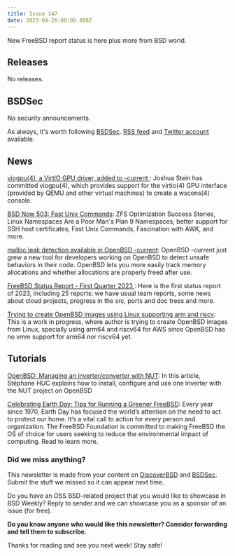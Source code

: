 ```yaml
---
title: Issue 147
date: 2023-04-26:00:00.000Z
---
```


New FreeBSD report status is here plus more from BSD world.

<!-- more -->

## Releases

No releases.

## BSDSec

No security announcements.

As always, it's worth following [BSDSec](https://bsdsec.net). [RSS feed](https://bsdsec.net/articles.atom) and [Twitter account](https://twitter.com/bsdsec) available.

## News

[viogpu(4), a VirtIO GPU driver, added to -current ](https://www.undeadly.org/cgi?action=article;sid=20230421124221&utm_source=bsdweekly): Joshua Stein has committed viogpu(4), which provides support for the virtio(4) GPU interface (provided by QEMU and other virtual machines) to create a wscons(4) console.

[BSD Now 503: Fast Unix Commands](https://www.bsdnow.tv/503?utm_source=bsdweekly): ZFS Optimization Success Stories, Linux Namespaces Are a Poor Man's Plan 9 Namespaces, better support for SSH host certificates, Fast Unix Commands, Fascination with AWK, and more.

[malloc leak detection available in OpenBSD -current](https://www.undeadly.org/cgi?action=article;sid=20230417074903&utm_source=bsdweekly): OpenBSD -current just grew a new tool for developers working on OpenBSD to detect unsafe behaviors in their code. OpenBSD lets you more easily track memory allocations and whether allocations are properly freed after use.

[FreeBSD Status Report - First Quarter 2023 ](https://bsdsec.net/articles/freebsd-status-report-first-quarter-2023?utm_source=bsdweekly): Here is the first status report of 2023, including 25 reports: we have usual team reports, some news about cloud projects, progress in the src, ports and doc trees and more.

[Trying to create OpenBSD images using Linux supporting arm and riscv](https://github.com/csaltos/aws-gazo-bot?utm_source=bsdweekly): This is a work in progress, where author is trying to create OpenBSD images from Linux, specially using arm64 and riscv64 for AWS since OpenBSD has no vmm support for arm64 nor riscv64 yet.

## Tutorials

[OpenBSD: Managing an inverter/converter with NUT](http://doc.huc.fr.eu.org/en/sys/openbsd/nut/?utm_source=bsdweekly): In this article, Stéphane HUC explains how to install, configure and use one inverter with the NUT project on OpenBSD

[Celebrating Earth Day: Tips for Running a Greener FreeBSD](https://freebsdfoundation.org/blog/celebrating-earth-day-tips-for-running-a-greener-freebsd/?utm_source=bsdweekly): Every year since 1970, Earth Day has focused the world’s attention on the need to act to protect our home. It’s a vital call to action for every person and organization. The FreeBSD Foundation is committed to making FreeBSD the OS of choice for users seeking to reduce the environmental impact of computing. Read to learn more.


### Did we miss anything?

This newsletter is made from your content on [DiscoverBSD](https://discoverbsd.com) and [BSDSec](https://bsdsec.net). Submit the stuff we missed so it can appear next time.

Do you have an OSS BSD-related project that you would like to showcase in BSD Weekly? Reply to sender and we can showcase you as a sponsor of an issue (for free).

**Do you know anyone who would like this newsletter? Consider forwarding and tell them to subscribe.**

Thanks for reading and see you next week! Stay safe!
